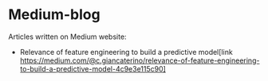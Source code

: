 # Medium-blog
Articles written on Medium website:

- Relevance of feature engineering to build a predictive model[link https://medium.com/@c.giancaterino/relevance-of-feature-engineering-to-build-a-predictive-model-4c9e3e115c90]

